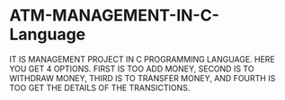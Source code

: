 # ATM-MANAGEMENT-IN-C-Language
IT IS MANAGEMENT PROJECT IN C PROGRAMMING LANGUAGE. HERE YOU GET 4 OPTIONS.
FIRST IS TOO ADD MONEY, SECOND IS TO WITHDRAW MONEY, 
THIRD IS TO TRANSFER MONEY, AND FOURTH IS TOO GET THE DETAILS OF THE TRANSICTIONS.

